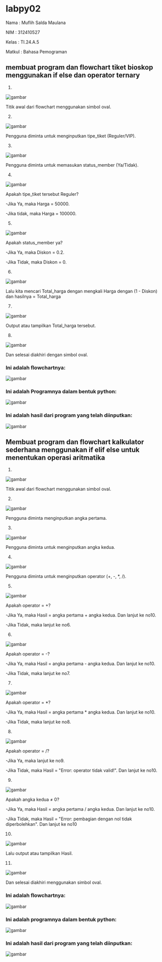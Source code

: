 # labpy02
Nama : Muflih Salda Maulana

NIM : 312410527

Kelas : TI.24.A.5

Matkul : Bahasa Pemograman
## membuat program dan flowchart tiket bioskop menggunakan if else dan operator ternary

1.
![gambar](sreenshot/fw2.png)

Titik awal dari flowchart menggunakan simbol oval.

2.
![gambar](sreenshot/fw3.png)

Pengguna diminta untuk menginputkan tipe_tiket (Reguler/VIP).

3.
![gambar](sreenshot/fw4.png)

Pengguna diminta untuk memasukan status_member (Ya/Tidak).

4.
![gambar](sreenshot/fw5.png)

Apakah tipe_tiket tersebut Reguler?

-Jika Ya, maka Harga = 50000.

-Jika tidak, maka Harga = 100000.

5.
![gambar](sreenshot/fw6.png)

Apakah status_member ya?

-Jika Ya, maka Diskon = 0.2.

-Jika Tidak, maka Diskon = 0.

6.
![gambar](sreenshot/fw7.png)

Lalu kita mencari Total_harga dengan mengkali Harga dengan (1 - Diskon) dan hasilnya = Total_harga

7.
![gambar](sreenshot/fw8.png)

Output atau tampilkan Total_harga tersebut.

8.
![gambar](sreenshot/fw9.png)

Dan selesai diakhiri dengan simbol oval.

### Ini adalah flowchartnya:

![gambar](sreenshot/fw1.png)

### Ini adalah Programnya dalam bentuk python:

![gambar](sreenshot\tiket1.png)

### Ini adalah hasil dari program yang telah diinputkan:

![gambar](sreenshot\tiket2.png)

## Membuat program dan flowchart kalkulator sederhana menggunakan if elif else untuk menentukan operasi aritmatika

1.
![gambar](sreenshot/fc2.png)

Titik awal dari flowchart menggunakan simbol oval.

2.
![gambar](sreenshot/fc3.png)

Pengguna diminta menginputkan angka pertama.

3.
![gambar](sreenshot/fc4.png)

Pengguna diminta untuk menginputkan angka kedua.

4.
![gambar](sreenshot/fc5.png)

Pengguna diminta untuk menginputkan operator (+, -, *, /).

5.
![gambar](sreenshot/fc6.png)

Apakah operator = +?

-Jika Ya, maka Hasil = angka pertama + angka kedua. Dan lanjut ke no10.

-Jika Tidak, maka lanjut ke no6.

6.
![gambar](sreenshot/fc7.png)

Apakah operator = -?

-Jika Ya, maka Hasil = angka pertama - angka kedua. Dan lanjut ke no10.

-Jika Tidak, maka lanjut ke no7.

7.
![gambar](sreenshot/fc8.png)

Apakah operator = *?

-Jika Ya, maka Hasil = angka pertama * angka kedua. Dan lanjut ke no10.

-Jika Tidak, maka lanjut ke no8.

8.
![gambar](sreenshot/fc9.png)

Apakah operator = /?

-Jika Ya, maka lanjut ke no9.

-Jika Tidak, maka Hasil = "Error: operator tidak valid!". Dan lanjut ke no10.

9.
![gambar](sreenshot/fc10.png)

Apakah angka kedua ≠ 0?

-Jika Ya, maka Hasil = angka pertama / angka kedua. Dan lanjut ke no10.

-Jika Tidak, maka Hasil = "Error: pembagian dengan nol tidak diperbolehkan". Dan lanjut ke no10

10.
![gambar](sreenshot/fc11.png)

Lalu output atau tampilkan Hasil.

11.
![gambar](sreenshot/fc12.png)

Dan selesai diakhiri menggunakan simbol oval.

### Ini adalah flowchartnya:

![gambar](sreenshot/fc1.png)

### Ini adalah programnya dalam bentuk python:

![gambar](sreenshot\kalkulator1.png)

### Ini adalah hasil dari program yang telah diinputkan:

![gambar](sreenshot\kalkulator2.png)